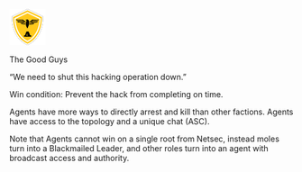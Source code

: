 ![agent.png](agent.png)

The Good Guys

“We need to shut this hacking operation down.”

Win condition: Prevent the hack from completing on time.

Agents have more ways to directly arrest and kill than other factions. Agents have access to the topology and a unique chat (ASC).

Note that Agents cannot win on a single root from Netsec, instead moles turn into a Blackmailed Leader, and other roles turn into an agent with broadcast access and authority.